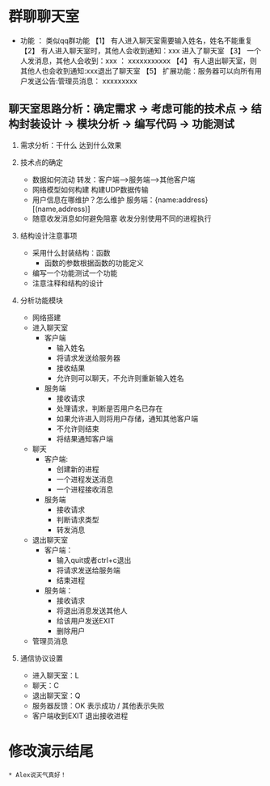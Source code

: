 # 群聊聊天室
* 功能 ： 类似qq群功能
【1】 有人进入聊天室需要输入姓名，姓名不能重复
【2】 有人进入聊天室时，其他人会收到通知：xxx 进入了聊天室
【3】 一个人发消息，其他人会收到：xxx ： xxxxxxxxxxx
【4】 有人退出聊天室，则其他人也会收到通知:xxx退出了聊天室
【5】 扩展功能：服务器可以向所有用户发送公告:管理员消息： xxxxxxxxx

## 聊天室思路分析：确定需求 -> 考虑可能的技术点 -> 结构封装设计 -> 模块分析 -> 编写代码 -> 功能测试

1. 需求分析：干什么 达到什么效果

2. 技术点的确定
    * 数据如何流动
        转发：客户端-->服务端-->其他客户端
    * 网络模型如何构建
        构建UDP数据传输
    * 用户信息在哪维护？怎么维护
        服务端：{name:address}
               [(name,address)]
    * 随意收发消息如何避免阻塞
        收发分别使用不同的进程执行

3. 结构设计注意事项
    * 采用什么封装结构：函数
        * 函数的参数根据函数的功能定义
    * 编写一个功能测试一个功能
    * 注意注释和结构的设计

4. 分析功能模块
    * 网络搭建
    * 进入聊天室
        * 客户端
            * 输入姓名
            * 将请求发送给服务器
            * 接收结果
            * 允许则可以聊天，不允许则重新输入姓名
        * 服务端
            * 接收请求
            * 处理请求，判断是否用户名已存在
            * 如果允许进入则将用户存储，通知其他客户端
            * 不允许则结束
            * 将结果通知客户端
    * 聊天
        * 客户端:
            * 创建新的进程
            * 一个进程发送消息
            * 一个进程接收消息
        * 服务端
            * 接收请求
            * 判断请求类型
            * 转发消息
    * 退出聊天室
        * 客户端：
            * 输入quit或者ctrl+c退出
            * 将请求发送给服务端
            * 结束进程
        * 服务端：
            * 接收请求
            * 将退出消息发送其他人
            * 给该用户发送EXIT
            * 删除用户
    * 管理员消息

5. 通信协议设置
    * 进入聊天室：L
    * 聊天：C
    * 退出聊天室：Q
    * 服务器反馈：OK 表示成功 / 其他表示失败
    * 客户端收到EXIT 退出接收进程
# 修改演示结尾
    * Alex说天气真好！